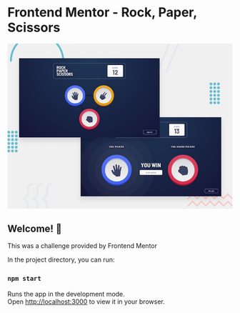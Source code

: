 # Frontend Mentor - Rock, Paper, Scissors

![Design preview for the Rock, Paper, Scissors coding challenge](./src/assets/images/desktop-preview.jpg)

## Welcome! 👋

This was a challenge provided by Frontend Mentor

In the project directory, you can run:

### `npm start`

Runs the app in the development mode.\
Open [http://localhost:3000](http://localhost:3000) to view it in your browser.
